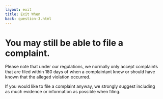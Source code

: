 ```yaml
---
layout: exit
title: Exit When
back: question-3.html
---
```


# You may still be able to file a complaint.

Please note that under our regulations, we normally only accept complaints that are filed within 180 days of when a complaintant knew or should have known that the alleged violation occurred.

If you would like to file a complaint anyway, we strongly suggest including as much evidence or information as possible when filing.
